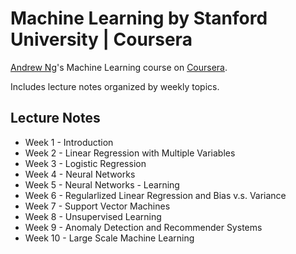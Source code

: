 # Machine Learning by Stanford University | Coursera
[Andrew Ng](https://en.wikipedia.org/wiki/Andrew_Ng)'s Machine Learning course on [Coursera](https://www.coursera.org/learn/machine-learning).

Includes lecture notes organized by weekly topics.

## Lecture Notes
- Week 1 - Introduction
- Week 2 - Linear Regression with Multiple Variables
- Week 3 - Logistic Regression
- Week 4 - Neural Networks
- Week 5 - Neural Networks - Learning
- Week 6 - Regularlized Linear Regression and Bias v.s. Variance
- Week 7 - Support Vector Machines
- Week 8 - Unsupervised Learning
- Week 9 - Anomaly Detection and Recommender Systems
- Week 10 - Large Scale Machine Learning
